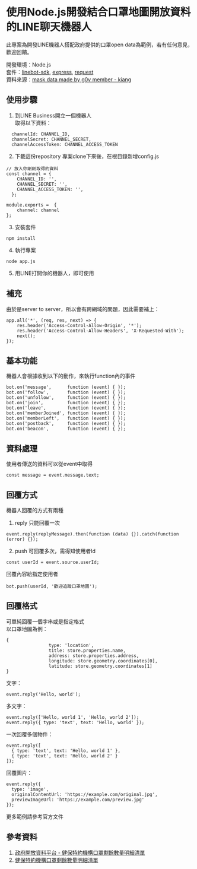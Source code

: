 # 使用Node.js開發結合口罩地圖開放資料的LINE聊天機器人
此專案為開發LINE機器人搭配政府提供的口罩open data為範例，若有任何意見，歡迎回饋。

開發環境：Node.js  
套件：[linebot-sdk](https://www.npmjs.com/package/linebot), [express](https://www.npmjs.com/package/express), [request](https://www.npmjs.com/package/request)  
資料來源：[mask data made by g0v member - kiang](https://raw.githubusercontent.com/kiang/pharmacies/master/json/points.json)

## 使用步驟
1. 到LINE Business開立一個機器人  
取得以下資料：
```
  channelId: CHANNEL_ID,
  channelSecret: CHANNEL_SECRET,
  channelAccessToken: CHANNEL_ACCESS_TOKEN
```
2. 下載這份repository
專案clone下來後，在根目錄新增config.js
```
// 放入你剛剛取得的資料
const channel = {
    CHANNEL_ID: '',
    CHANNEL_SECRET: '',
    CHANNEL_ACCESS_TOKEN: '',
  };

module.exports =  {
    channel: channel
};
```
3. 安裝套件
```
npm install
```

4. 執行專案
```
node app.js
```

5. 用LINE打開你的機器人，即可使用

## 補充
由於是server to server，所以會有跨網域的問題，因此需要補上：  
```
app.all('*', (req, res, next) => {
    res.header('Access-Control-Allow-Origin', '*');
    res.header('Access-Control-Allow-Headers', 'X-Requested-With');
    next();
});
```

## 基本功能
機器人會根據收到以下的動作，來執行function內的事件  
```
bot.on('message',      function (event) { });
bot.on('follow',       function (event) { });
bot.on('unfollow',     function (event) { });
bot.on('join',         function (event) { });
bot.on('leave',        function (event) { });
bot.on('memberJoined', function (event) { });
bot.on('memberLeft',   function (event) { });
bot.on('postback',     function (event) { });
bot.on('beacon',       function (event) { });
```

## 資料處理
使用者傳送的資料可以從event中取得
```
const message = event.message.text;
```

## 回覆方式
機器人回覆的方式有兩種
1. reply
只能回覆一次
```
event.reply(replyMessage).then(function (data) {}).catch(function (error) {});
```
2. push
可回覆多次，需得知使用者Id
```
const userId = event.source.userId;
```
回覆內容給指定使用者
```
bot.push(userId, '歡迎追蹤口罩地圖'); 
```
## 回覆格式
可單純回覆一個字串或是指定格式  
以口罩地圖為例：
```
{
                type: 'location',
                title: store.properties.name,   
                address: store.properties.address,
                longitude: store.geometry.coordinates[0],
                latitude: store.geometry.coordinates[1]
}
```

文字：    
```
event.reply('Hello, world');
```

多文字：  
```
event.reply(['Hello, world 1', 'Hello, world 2']);
event.reply({ type: 'text', text: 'Hello, world' });
```

一次回覆多個物件：  
```
event.reply([
  { type: 'text', text: 'Hello, world 1' },
  { type: 'text', text: 'Hello, world 2' }
]);
```

回覆圖片：  
```
event.reply({
  type: 'image',
  originalContentUrl: 'https://example.com/original.jpg',
  previewImageUrl: 'https://example.com/preview.jpg'
});
```
更多範例請參考官方文件
## 參考資料  
1. [政府開放資料平台 - 健保特約機構口罩剩餘數量明細清單](https://data.gov.tw/dataset/116285)  
2. [健保特約機構口罩剩餘數量明細清單](https://data.nhi.gov.tw/Datasets/DatasetResource.aspx?rId=A21030000I-D50001-001)  
